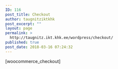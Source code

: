 ```yaml
---
ID: 116
post_title: Checkout
author: taugnitziktkhk
post_excerpt: ""
layout: page
permalink: >
  http://taugnitz.ikt.khk.ee/wordpress/checkout/
published: true
post_date: 2018-03-16 07:24:32
---
```

[woocommerce_checkout]